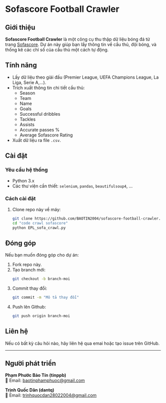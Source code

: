 # Sofascore Football Crawler

## Giới thiệu
**Sofascore Football Crawler** là một công cụ thu thập dữ liệu bóng đá từ trang [Sofascore](https://www.sofascore.com/). Dự án này giúp bạn lấy thông tin về cầu thủ, đội bóng, và thống kê các chỉ số của cầu thủ một cách tự động.

## Tính năng
- Lấy dữ liệu theo giải đấu (Premier League, UEFA Champions League, La Liga, Serie A,...).
- Trích xuất thông tin chi tiết cầu thủ:
  - Season
  - Team
  - Name
  - Goals
  - Successful dribbles
  - Tackles
  - Assists
  - Accurate passes %
  - Average Sofascore Rating
- Xuất dữ liệu ra file `.csv`.

## Cài đặt

### Yêu cầu hệ thống
- Python 3.x
- Các thư viện cần thiết: `selenium`, `pandas`, `beautifulsoup4`, ...

### Cách cài đặt
1. Clone repo này về máy:
   ```sh
   git clone https://github.com/BAOTIN2004/sofascore-football-crawler.git
   cd "code crawl sofascore"
   python EPL_sofa_crawl.py
## Đóng góp
Nếu bạn muốn đóng góp cho dự án:
1. Fork repo này.
2. Tạo branch mới:
    ```sh
    git checkout -b branch-moi
3. Commit thay đổi:
    ```sh
    git commit -m "Mô tả thay đổi"
4. Push lên Github:
    ```sh
    git push origin branch-moi

## Liên hệ
Nếu có bất kỳ câu hỏi nào, hãy liên hệ qua emai hoặc tạo issue trên GitHub.

---
## Người phát triển
**Phạm Phước Bảo Tín (tinppb)**  
📧 Email: [baotinphamphuoc@gmail.com](mailto:baotinphamphuoc@gmail.com)  

**Trịnh Quốc Dân (dantq)**  
📧 Email: [trinhquocdan28022004@gmail.com](mailto:trinhquocdan28022004@gmail.com)



